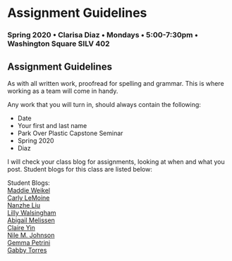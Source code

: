 # Assignment Guidelines

### Spring 2020 • Clarisa Diaz • Mondays • 5:00-7:30pm • Washington Square SILV 402

## Assignment Guidelines

As with all written work, proofread for spelling and grammar. This is where working as a team will come in handy.

Any work that you will turn in, should always contain the following:

* Date
* Your first and last name
* Park Over Plastic Capstone Seminar
* Spring 2020
* Diaz



I will check your class blog for assignments, looking at when and what you post. Student blogs for this class are listed below:


Student Blogs:
<br>
<a href="https://maddieweikel.tumblr.com/">Maddie Weikel</a><br>
<a href="https://parkoverplastic-cl.tumblr.com/">Carly LeMoine</a><br>
<a href="https://medium.com/@nl1599">Nanzhe Liu</a><br>
<a href="https://thecleanerwrasse.tumblr.com/">Lilly Walsingham</a><br>
<a href="https://escapstoneblog2020.tumblr.com/">Abigail Melissen</a><br>
<a href="https://cty233.tumblr.com/">Claire Yin</a><br>
<a href="https://parkyourgrassovermyplasticass.tumblr.com/">Nile M. Johnson</a><br>
<a href="https://gemmapetriniparkoverplastic.tumblr.com/">Gemma Petrini</a><br>
<a href="https://plastic-problem-capstone.tumblr.com/">Gabby Torres</a><br>






